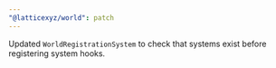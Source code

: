 ```yaml
---
"@latticexyz/world": patch
---
```


Updated `WorldRegistrationSystem` to check that systems exist before registering system hooks.
